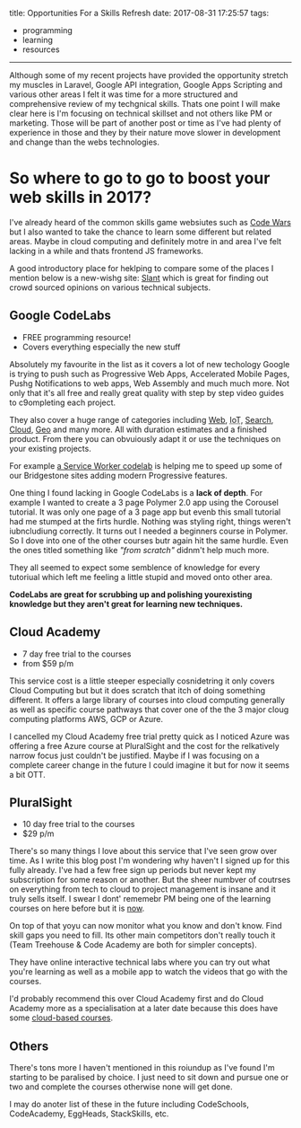 title: Opportunities For a Skills Refresh
date: 2017-08-31 17:25:57
tags:
  - programming
  - learning
  - resources
---

Although some of my recent projects have provided the opportunity stretch my muscles in Laravel, Google API integration, Google Apps Scripting and various other areas I felt it was time for a more structured and comprehensive review of my techgnical skills. Thats one point I will make clear here is I'm focusing on technical skillset and not others like <acronym title-="Project Managament e.g. SCRUM">PM</acronym> or marketing. Those will be part of another post or time as I've had plenty of experience in those and they by their nature move slower in development and change than the webs technologies.

# So where to go to go to boost your web skills in 2017?

I've already heard of the common skills game websiutes such as [Code Wars](https://www.codewars.com) but I also wanted to take the chance to learn some different but related areas. Maybe in cloud computing and definitely motre in and area I've felt lacking in a while and thats frontend JS frameworks.

A good introductory place for heklping to compare some of the places I mention below is a new-wishg site: [Slant](https://www.slant.co) which is great for finding out crowd sourced opinions on various technical subjects.

## Google CodeLabs

* FREE programming resource!
* Covers everything especially the new stuff

Absolutely my favourite in the list as it covers a lot of new techology Google is trying to push such as Progressive Web Apps, Accelerated Mobile Pages, Pushg Notifications to web apps, Web Assembly and much much more. Not only that it's all free and really great quality with step by step video guides to c9ompleting each project.

They also cover a huge range of categories including [Web](https://codelabs.developers.google.com/?cat=Web), <acronym title="Internet of Things">IoT</acronym>, [Search](https://codelabs.developers.google.com/?cat=Search), [Cloud](https://codelabs.developers.google.com/?cat=Cloud), [Geo](https://codelabs.developers.google.com/?cat=Geo) and many more. All with duration estimates and a finished product. From there you can obvuiously adapt it or use the techniques on your existing projects.

For example [a Service Worker codelab](https://codelabs.developers.google.com/codelabs/offline/index.html?index=..%2F..%2Findex) is helping me to speed up some of our Bridgestone sites adding modern Progressive features.

One thing I found lacking in Google CodeLabs is a **lack of depth**. For example I wanted to create a 3 page Polymer 2.0 app using the 
Corousel tutorial. It was only one page of a 3 page app but evenb this small tutorial had me stumped at the firts hurdle. Nothing was styling right, things weren't iubncludiung correctly. It turns out I needed a beginners course in Polymer. So I dove into one of the other courses butr again hit the same hurdle. Even the ones titled something like _"from scratch"_ didnm't help much more.

They all seemed to expect some semblence of knowledge for every tutoriual which left me feeling a little stupid and moved onto other area.

**CodeLabs are great for scrubbing up and polishing yourexisting knowledge but they aren't great for learning new techniques.**

## Cloud Academy

* 7 day free trial to the courses
* from $59 p/m 

This service cost is a little steeper especially cosnidetring it only covers Cloud Computing but but it does scratch that itch of doing something different. It offers a large library of courses into cloud computing generally as well as specific course pathways that cover one of the the 3 major cloug computing platforms AWS, GCP or Azure.

I cancelled my Cloud Academy free trial pretty quick as I noticed Azure was offering a free Azure course at PluralSight and the cost for the relkatively narrow focus just couldn't be justified. Maybe if I was focusing on a complete career change in the future I could imagine it but for now it seems a bit OTT.

## PluralSight

* 10 day free trial to the courses
* $29 p/m

There's so many things I love about this service that I've seen grow over time. As I write this blog post I'm wondering why haven't I signed up for this fully already. I've had a few free sign up periods but never kept my subscription for some reason or another.  But the sheer numbver of coutrses on everything from tech to cloud to project management is insane and it truly sells itself. I swear I dont' rememebr PM being one of the learning courses on here before but it is [now](https://www.pluralsight.com/search?q=project%20management).

On top of that yoyu can now monitor what you know and don't know. Find skill gaps you need to fill. Its other main competitors don't really touch it (Team Treehouse & Code Academy are both for simpler concepts).

They have online interactive technical labs where you can try out what you're learning as well as a mobile app to watch the videos that go with the courses.

I'd probably recommend this over Cloud Academy first and do Cloud Academy more as a specialisation at a later date because this does have some [cloud-based courses](https://www.pluralsight.com/search?q=azure).

## Others

There's tons more I haven't mentioned in this roiundup as I've found I'm starting to be paralised by choice. I just need to sit down and pursue one or two and complete the courses otherwise none will get done.

I may do anoter list of these in the future including CodeSchools, CodeAcademy, EggHeads, StackSkills, etc.
